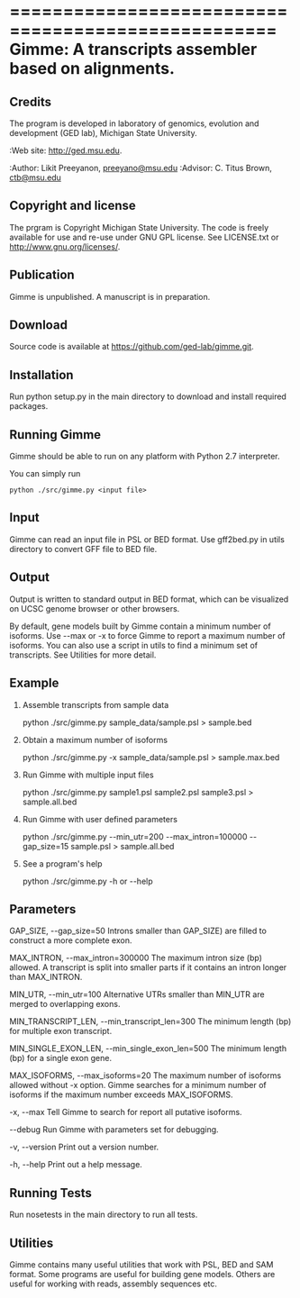===================================================
Gimme: A transcripts assembler based on alignments.
===================================================


Credits
-------

The program is developed in laboratory of genomics, evolution
and development (GED lab), Michigan State University.

:Web site: http://ged.msu.edu.

:Author: Likit Preeyanon, preeyano@msu.edu
:Advisor: C. Titus Brown, ctb@msu.edu

Copyright and license
---------------------

The prgram is Copyright Michigan State University.
The code is freely available for use and re-use under GNU GPL license.
See LICENSE.txt or http://www.gnu.org/licenses/.

Publication
-----------

Gimme is unpublished. A manuscript is in preparation.

Download
--------

Source code is available at https://github.com/ged-lab/gimme.git.

Installation
------------

Run python setup.py in the main directory to download and install required packages.

Running Gimme
-------------

Gimme should be able to run on any platform with Python 2.7 interpreter.

You can simply run

    python ./src/gimme.py <input file>

Input
-----

Gimme can read an input file in PSL or BED format.
Use gff2bed.py in utils directory to convert GFF file to BED file.

Output
------

Output is written to standard output in BED format, which can be visualized
on UCSC genome browser or other browsers.

By default, gene models built by Gimme contain a minimum number of isoforms.
Use --max or -x to force Gimme to report a maximum number of isoforms.
You can also use a script in utils to find a minimum set of transcripts.
See Utilities for more detail.

Example
-------

1. Assemble transcripts from sample data

    python ./src/gimme.py sample_data/sample.psl > sample.bed

2. Obtain a maximum number of isoforms

    python ./src/gimme.py -x sample_data/sample.psl > sample.max.bed

3. Run Gimme with multiple input files

    python ./src/gimme.py sample1.psl sample2.psl sample3.psl > sample.all.bed

4. Run Gimme with user defined parameters

    python ./src/gimme.py --min_utr=200 --max_intron=100000 --gap_size=15 sample.psl > sample.all.bed

5. See a program's help

    python ./src/gimme.py -h or --help

Parameters
----------

GAP_SIZE, --gap_size=50
Introns smaller than GAP_SIZE) are filled to construct a more complete exon.

MAX_INTRON, --max_intron=300000
The maximum intron size (bp) allowed. A transcript is split into smaller parts
if it contains an intron longer than MAX_INTRON.

MIN_UTR, --min_utr=100
Alternative UTRs smaller than MIN_UTR are merged to overlapping exons.

MIN_TRANSCRIPT_LEN, --min_transcript_len=300
The minimum length (bp) for multiple exon transcript.

MIN_SINGLE_EXON_LEN, --min_single_exon_len=500
The minimum length (bp) for a single exon gene.

MAX_ISOFORMS, --max_isoforms=20
The maximum number of isoforms allowed without -x option.
Gimme searches for a minimum number of isoforms if the maximum number exceeds MAX_ISOFORMS.

-x, --max
Tell Gimme to search for report all putative isoforms.

--debug
Run Gimme with parameters set for debugging.

-v, --version
Print out a version number.

-h, --help
Print out a help message.

Running Tests
-------------

Run nosetests in the main directory to run all tests.

Utilities
---------

Gimme contains many useful utilities that work with PSL, BED and SAM format.
Some programs are useful for building gene models.
Others are useful for working with reads, assembly sequences etc.
